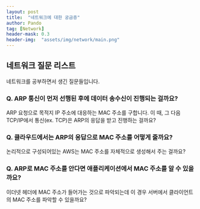 ```yaml
---
layout: post
title:  "네트워크에 대한 궁금증"
author: Pando
tag: [Network]
header-mask: 0.3
header-img:  "assets/img/network/main.png"
---
```


## 네트워크 질문 리스트
네트워크를 공부하면서 생긴 질문들입니다.

### Q. ARP 통신이 먼저 선행된 후에 데이터 송수신이 진행되는 걸까요?

ARP 요청으로 목적지 IP 주소에 대응하는 MAC 주소를 구합니다.
이 때, 그 다음 TCP/IP에서 통신(ex. TCP)은 ARP의 응답을 받고 진행하는 걸까요?

### Q. 클라우드에서는 ARP의 응답으로 MAC 주소를 어떻게 줄까요?

논리적으로 구성되어있는 AWS는 MAC 주소를 자체적으로 생성해서 주는 걸까요?

### Q. ARP로 MAC 주소를 안다면 애플리케이션에서 MAC 주소를 알 수 있을까요?
이더넷 헤더에 MAC 주소가 들어가는 것으로 파악되는데 이 경우 서버에서 클라이언트의 MAC 주소를 파악할 수 있을까요?